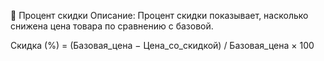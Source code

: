 📌 Процент скидки
Описание:
Процент скидки показывает, насколько снижена цена товара по сравнению с базовой.

Скидка (%) = (Базовая_цена − Цена_со_скидкой) / Базовая_цена × 100